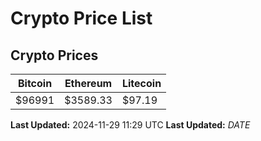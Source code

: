 # Crypto Price List

## Crypto Prices
| Bitcoin | Ethereum | Litecoin |
| ------- | -------- | -------- |
| $96991 | $3589.33 | $97.19 |
**Last Updated:** 2024-11-29 11:29 UTC
**Last Updated:** $DATE$
